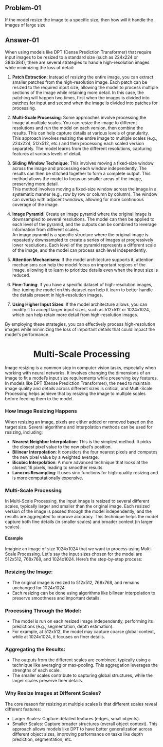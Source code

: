 ## Problem-01
If the model resize the image to a specific size, then how will it handle the images of large size.
## Answer-01
When using models like DPT (Dense Prediction Transformer) that require input images to be resized to a standard size (such as 224x224 or 384x384), there are several strategies to handle high-resolution images while minimizing the loss of detail:

1. **Patch Extraction**: Instead of resizing the entire image, you can extract smaller patches from the high-resolution image. Each patch can be resized to the required input size, allowing the model to process multiple sections of the image while retaining more detail. In this case, the patching will happen two times, first when the images is divided into patches for input and second when the image is divided into patches for processing.

3. **Multi-Scale Processing**: Some approaches involve processing the image at multiple scales. You can resize the image to different resolutions and run the model on each version, then combine the results. This can help capture details at various levels of granularity.<br>
This approach involves resizing the entire image to multiple scales (e.g., 224x224, 512x512, etc.) and then processing each scaled version separately. The model learns from the different resolutions, capturing features at various levels of detail.

5. **Sliding Window Technique**: This involves moving a fixed-size window across the image and processing each window independently. The results can then be stitched together to form a complete output. This method allows the model to focus on smaller areas of the image, preserving more detail.<br>
This method involves moving a fixed-size window across the image in a systematic manner (e.g., row by row or column by column). The window can overlap with adjacent windows, allowing for more continuous coverage of the image.

6. **Image Pyramid**: Create an image pyramid where the original image is downsampled to several resolutions. The model can then be applied to each level of the pyramid, and the outputs can be combined to leverage information from different scales.<br>
An image pyramid is a specific structure where the original image is repeatedly downsampled to create a series of images at progressively lower resolutions. Each level of the pyramid represents a different scale of the image, and the model can process each level independently.

7. **Attention Mechanisms**: If the model architecture supports it, attention mechanisms can help the model focus on important regions of the image, allowing it to learn to prioritize details even when the input size is reduced.

8. **Fine-Tuning**: If you have a specific dataset of high-resolution images, fine-tuning the model on this dataset can help it learn to better handle the details present in high-resolution images.

9. **Using Higher Input Sizes**: If the model architecture allows, you can modify it to accept larger input sizes, such as 512x512 or 1024x1024, which can help retain more detail from high-resolution images.

By employing these strategies, you can effectively process high-resolution images while minimizing the loss of important details that could impact the model's performance.

# <div align = "center">Multi-Scale Processing</div>
Image resizing is a common step in computer vision tasks, especially when working with neural networks. It involves changing the dimensions of an image to fit a model’s input size requirements while preserving key features. In models like DPT (Dense Prediction Transformer), the need to maintain image quality and details across different sizes is critical, and Multi-Scale Processing helps achieve that by resizing the image to multiple scales before feeding them to the model.

### How Image Resizing Happens
When resizing an image, pixels are either added or removed based on the target size. Several algorithms and interpolation methods can be used for resizing, including:

- **Nearest Neighbor Interpolation**: This is the simplest method. It picks the closest pixel value to the new pixel's position.
- **Bilinear Interpolation**: It considers the four nearest pixels and computes the new pixel value by a weighted average.
- **Bicubic Interpolation**: A more advanced technique that looks at the closest 16 pixels, leading to smoother results.
- **Lanczos Resampling**: It uses sinc functions for high-quality resizing and is more computationally expensive.
### Multi-Scale Processing
In Multi-Scale Processing, the input image is resized to several different scales, typically larger and smaller than the original image. Each resized version of the image is passed through the model independently, and the results are aggregated to improve accuracy. This technique helps the model capture both fine details (in smaller scales) and broader context (in larger scales).

#### Example
Imagine an image of size 1024x1024 that we want to process using Multi-Scale Processing. Let's say the input sizes chosen for the model are 512x512, 768x768, and 1024x1024. Here’s the step-by-step process:

### Resizing the Image:

- The original image is resized to 512x512, 768x768, and remains unchanged for 1024x1024.
- Each resizing can be done using algorithms like bilinear interpolation to preserve smoothness and important details.
### Processing Through the Model:

- The model is run on each resized image independently, performing its predictions (e.g., segmentation, depth estimation).
- For example, at 512x512, the model may capture coarse global context, while at 1024x1024, it focuses on finer details.
### Aggregating the Results:

- The outputs from the different scales are combined, typically using a technique like averaging or max-pooling. This aggregation leverages the strengths of each scale.
- The smaller scales contribute to capturing global structures, while the larger scales preserve finer details.
### Why Resize Images at Different Scales?
The core reason for resizing at multiple scales is that different scales reveal different features:

- Larger Scales: Capture detailed features (edges, small objects).
- Smaller Scales: Capture broader structures (overall object context).
This approach allows models like DPT to have better generalization across different object sizes, improving performance on tasks like depth prediction, segmentation, etc.
